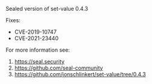 Sealed version of set-value 0.4.3

Fixes:
- CVE-2019-10747
- CVE-2021-23440

For more information see:
  1. https://seal.security
  2. https://github.com/seal-community
  3. https://github.com/jonschlinkert/set-value/tree/0.4.3
